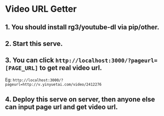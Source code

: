 # Video URL Getter

## 1. You should install rg3/youtube-dl via pip/other.

## 2. Start this serve.

## 3. You can click `http://localhost:3000/?pageurl=[PAGE_URL]` to get real video url.
Eg: `http://localhost:3000/?pageurl=http://v.yinyuetai.com/video/2412276`

## 4. Deploy this serve on server, then anyone else can input page url and get video url.
